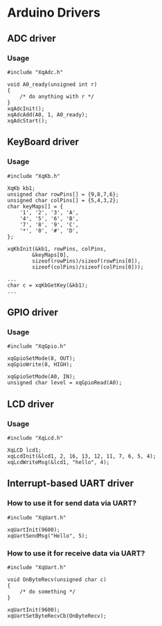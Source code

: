 # Arduino Drivers

## ADC driver
### Usage
	#include "XqAdc.h"
	
	void A0_ready(unsigned int r)
	{
		/* do anything with r */
	}
	xqAdcInit();
	xqAdcAdd(A0, 1, A0_ready); 
	xqAdcStart();

## KeyBoard driver
### Usage
	#include "XqKb.h"
	
	XqKb kb1;
	unsigned char rowPins[] = {9,8,7,6};
	unsigned char colPins[] = {5,4,3,2};
	char keyMaps[] = {
		'1', '2', '3', 'A', 
		'4', '5', '6', 'B',
		'7', '8', '9', 'C',
		'*', '0', '#', 'D',
	};

	xqKbInit(&kb1, rowPins, colPins, 
			&keyMaps[0], 
			sizeof(rowPins)/sizeof(rowPins[0]),
			sizeof(colPins)/sizeof(colPins[0]));

	...
	char c = xqKbGetKey(&kb1);
	...

## GPIO driver
### Usage
	#include "XqGpio.h"
	
	xqGpioSetMode(8, OUT);
	xqGpioWrite(8, HIGH);

	xqGpioSetMode(A0, IN);
	unsigned char level = xqGpioRead(A0);

## LCD driver
### Usage
	#include "XqLcd.h"	 
	
	XqLCD lcd1;
	xqLcdInit(&lcd1, 2, 16, 13, 12, 11, 7, 6, 5, 4);
	xqLcdWriteMsg(&lcd1, "hello", 4);

## Interrupt-based UART driver
### How to use it for send data via UART?

	#include "XqUart.h"
	
	xqUartInit(9600);
	xqUartSendMsg("Hello", 5);
  
### How to use it for receive data via UART?

	#include "XqUart.h"
	
	void OnByteRecv(unsigned char c)
	{
		/* do something */
	}
	
	xqUartInit(9600);
	xqUartSetByteRecvCb(OnByteRecv);
	
